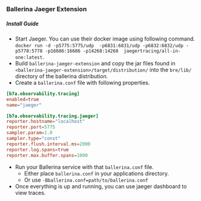 ### Ballerina Jaeger Extension

##### Install Guide

- Start Jaeger. You can use their docker image using following command. `docker run -d -p5775:5775/udp 
-p6831:6831/udp -p6832:6832/udp -p5778:5778 -p16686:16686 -p14268:14268 
jaegertracing/all-in-one:latest`.
- Build `ballerina-jaeger-extension` and copy the jar files found in `<ballerina-jaeger-extension>/target/distribution/`
 into the `bre/lib/` directory of the ballerina distribution.
- Create a `ballerina.conf` file with following properties.
```toml
[b7a.observability.tracing]
enabled=true
name="jaeger"

[b7a.observability.tracing.jaeger]
reporter.hostname="localhost"
reporter.port=5775
sampler.param=1.0
sampler.type="const"
reporter.flush.interval.ms=2000
reporter.log.spans=true
reporter.max.buffer.spans=1000
```

- Run your Ballerina service with that `ballerina.conf` file.
  - Either place `ballerina.conf` in your applications directory.
  - Or use `-Bballerina.conf=path/to/ballerina.conf`
- Once everything is up and running, you can use jaeger dashboard to view traces.
